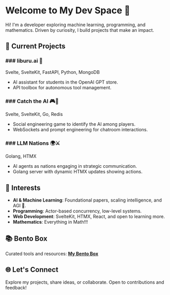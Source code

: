 # Welcome to My Dev Space 🌟

Hi! I'm a developer exploring machine learning, programming, and mathematics. Driven by curiosity, I build projects that make an impact.

## 🔭 Current Projects

### ### **liburu.ai** 🚀
Svelte, SvelteKit, FastAPI, Python, MongoDB  
- AI assistant for students in the OpenAI GPT store.
- API toolbox for autonomous tool management.

### ### **Catch the AI** 🎮🤖 
Svelte, SvelteKit, Go, Redis  
- Social engineering game to identify the AI among players.
- WebSockets and prompt engineering for chatroom interactions.

### ### **LLM Nations** 🌍⚔️
Golang, HTMX  
- AI agents as nations engaging in strategic communication.
- Golang server with dynamic HTMX updates showing actions.

## 🌱 Interests

- **AI & Machine Learning**: Foundational papers, scaling intelligence, and AGI 🧠.
- **Programming**: Actor-based concurrency, low-level systems.
- **Web Development**: SvelteKit, HTMX, React, and open to learning more.
- **Mathematics**: Everything in Math!!!

## 📚 Bento Box

Curated tools and resources:
[**My Bento Box**](#https://bento.me/jonxlegasa) <!-- Add your link here -->

## 🌐 Let's Connect

Explore my projects, share ideas, or collaborate. Open to contributions and feedback!

